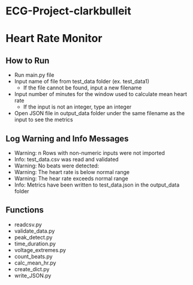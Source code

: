 # ECG-Project-clarkbulleit
# Heart Rate Monitor


## How to Run
* Run main.py file
* Input name of file from test_data folder (ex. test_data1)
  * If the file cannot be found, input a new filename
* Input number of minutes for the window used to calculate mean heart rate
  * If the input is not an integer, type an integer
* Open JSON file in output_data folder under the same filename as the input to see the metrics

## Log Warning and Info Messages
* Warning: n Rows with non-numeric inputs were not imported
* Info: test_data.csv was read and validated
* Warning: No beats were detected: 
* Warning: The heart rate is below normal range
* Warning: The hear rate exceeds normal range
* Info: Metrics have been written to test_data.json in the output_data folder


## Functions
* readcsv.py
* validate_data.py
* peak_detect.py
* time_duration.py
* voltage_extremes.py
* count_beats.py
* calc_mean_hr.py
* create_dict.py
* write_JSON.py



